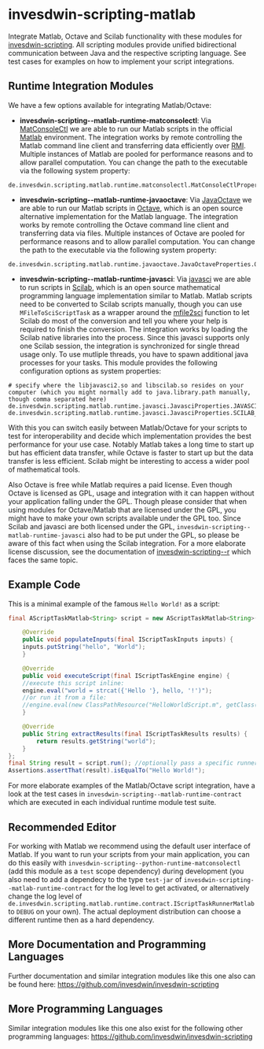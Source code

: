 # invesdwin-scripting-matlab
Integrate Matlab, Octave and Scilab functionality with these modules for [invesdwin-scripting](https://github.com/invesdwin/invesdwin-scripting). All scripting modules provide unified bidirectional communication between Java and the respective scripting language. See test cases for examples on how to implement your script integrations.

## Runtime Integration Modules

We have a few options available for integrating Matlab/Octave:
- **invesdwin-scripting--matlab-runtime-matconsolectl**: Via [MatConsoleCtl](https://github.com/diffplug/matconsolectl) we are able to run our Matlab scripts in the official [Matlab](https://en.wikipedia.org/wiki/MATLAB) environment. The integration works by remote controlling the Matlab command line client and transferring data efficiently over [RMI](https://en.wikipedia.org/wiki/Java_remote_method_invocation). Multiple instances of Matlab are pooled for performance reasons and to allow parallel computation. You can change the path to the executable via the following system property:
```properties
de.invesdwin.scripting.matlab.runtime.matconsolectl.MatConsoleCtlProperties.MATLAB_COMMAND=matlab
```
- **invesdwin-scripting--matlab-runtime-javaoctave**: Via [JavaOctave](https://github.com/prateek/javaoctave) we are able to run our Matlab scripts in [Octave](https://www.gnu.org/software/octave/), which is an open source alternative implementation for the Matlab language. The integration works by remote controlling the Octave command line client and transferring data via files. Multiple instances of Octave are pooled for performance reasons and to allow parallel computation. You can change the path to the executable via the following system property:
```properties
de.invesdwin.scripting.matlab.runtime.javaoctave.JavaOctaveProperties.OCTAVE_COMMAND=octave
```
- **invesdwin-scripting--matlab-runtime-javasci**: Via [javasci](https://help.scilab.org/docs/6.0.0/en_US/javasci.html) we are able to run scripts in [Scilab](http://www.scilab.org/), which is an open source mathematical programming language implementation similar to Matlab. Matlab scripts need to be converted to Scilab scripts manually, though you can use `MFileToSciScriptTask` as a wrapper around the [mfile2sci](https://help.scilab.org/docs/6.0.0/en_US/mfile2sci.html) function to let Scilab do most of the conversion and tell you where your help is required to finish the conversion. The integration works by loading the Scilab native libraries into the process. Since this javasci supports only one Scilab session, the integration is synchronized for single thread usage only. To use mutliple threads, you have to spawn additional java processes for your tasks. This module provides the following configuration options as system properties:
```properties
# specify where the libjavasci2.so and libscilab.so resides on your computer (which you might normally add to java.library.path manually, though comma separated here)
de.invesdwin.scripting.matlab.runtime.javasci.JavasciProperties.JAVASCI_LIBRARY_PATHS=/usr/lib/jni/,/usr/lib/scilab/
de.invesdwin.scripting.matlab.runtime.javasci.JavasciProperties.SCILAB_PATH=/usr/share/scilab/
```

With this you can switch easily between Matlab/Octave for your scripts to test for interoperability and decide which implementation provides the best performance for your use case. Notably Matlab takes a long time to start up but has efficient data transfer, while Octave is faster to start up but the data transfer is less efficient. Scilab might be interesting to access a wider pool of mathematical tools.

Also Octave is free while Matlab requires a paid license. Even though Octave is licensed as GPL, usage and integration with it can happen without your application falling under the GPL. Though please consider that when using modules for Octave/Matlab that are licensed under the GPL, you might have to make your own scripts available under the GPL too. Since Scilab and javasci are both licensed under the GPL, `invesdwin-scripting--matlab-runtime-javasci` also had to be put under the GPL, so please be aware of this fact when using the Scilab integration. For a more elaborate license discussion, see the documentation of [invesdwin-scripting--r](https://github.com/subes/invesdwin-scripting--r) which faces the same topic.

## Example Code

This is a minimal example of the famous `Hello World!` as a script:

```java
final AScriptTaskMatlab<String> script = new AScriptTaskMatlab<String>() {

    @Override
    public void populateInputs(final IScriptTaskInputs inputs) {
	inputs.putString("hello", "World");
    }

    @Override
    public void executeScript(final IScriptTaskEngine engine) {
	//execute this script inline:
	engine.eval("world = strcat({'Hello '}, hello, '!')");
	//or run it from a file:
	//engine.eval(new ClassPathResource("HelloWorldScript.m", getClass()));
    }

    @Override
    public String extractResults(final IScriptTaskResults results) {
        return results.getString("world");
    }
};
final String result = script.run(); //optionally pass a specific runner as an argument here
Assertions.assertThat(result).isEqualTo("Hello World!");
```

For more elaborate examples of the Matlab/Octave script integration, have a look at the test cases in `invesdwin-scripting--matlab-runtime-contract` which are executed in each individual runtime module test suite.

## Recommended Editor

For working with Matlab we recommend using the default user interface of Matlab. If you want to run your scripts from your main application, you can do this easily with `invesdwin-scripting--python-runtime-matconsolectl` (add this module as a `test` scope dependency) during development (you also need to add a dependecy to the type `test-jar` of `invesdwin-scripting--matlab-runtime-contract` for the log level to get activated, or alternatively change the log level of `de.invesdwin.scripting.matlab.runtime.contract.IScriptTaskRunnerMatlab` to `DEBUG` on your own). The actual deployment distribution can choose a different runtime then as a hard dependency.

## More Documentation and Programming Languages

Further documentation and similar integration modules like this one also can be found here: https://github.com/invesdwin/invesdwin-scripting

## More Programming Languages

Similar integration modules like this one also exist for the following other programming languages: https://github.com/invesdwin/invesdwin-scripting
